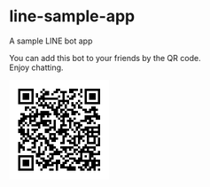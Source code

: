 # line-sample-app
A sample LINE bot app

You can add this bot to your friends by the QR code.<br />
Enjoy chatting.

<img src="./Line-sample-bot.png" />
